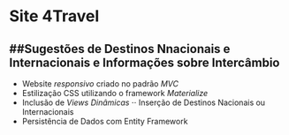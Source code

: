# Site 4Travel
##Sugestões de Destinos Nnacionais e Internacionais e Informações sobre Intercâmbio
---
* Website *responsivo* criado no padrão *MVC*
* Estilização CSS utilizando o framework *Materialize*
* Inclusão de *Views Dinâmicas*
⋅⋅ Inserção de Destinos Nacionais ou Internacionais
* Persistência de Dados com Entity Framework